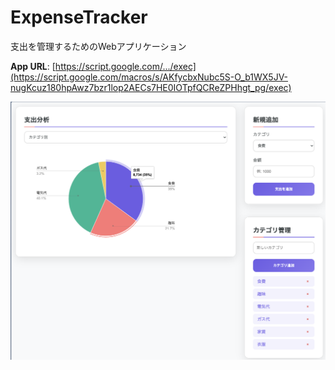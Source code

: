 # ExpenseTracker

支出を管理するためのWebアプリケーション

**App URL**: [https://script.google.com/.../exec](https://script.google.com/macros/s/AKfycbxNubc5S-O_b1WX5JV-nugKcuz180hpAwz7bzr1lop2AECs7HE0IOTpfQCReZPHhgt_pg/exec)

![操作画面イメージ](images/pic.png)